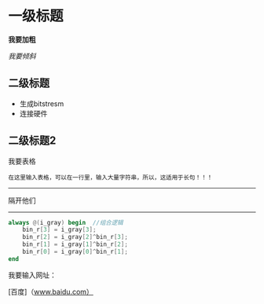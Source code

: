 # 一级标题
**我要加粗**

*我要倾斜*

## 二级标题
* 生成bitstresm
* 连接硬件
## 二级标题2
我要表格

```
在这里输入表格，可以在一行里，输入大量字符串，所以，这适用于长句！！！

```
*********************************************************
 隔开他们


*********************************************************

```verilog
always @(i_gray) begin  //组合逻辑
	bin_r[3] = i_gray[3];
	bin_r[2] = i_gray[2]^bin_r[3];
	bin_r[1] = i_gray[1]^bin_r[2];
	bin_r[0] = i_gray[0]^bin_r[1];	
end 

```

我要输入网址：

[百度]（www.baidu.com）

